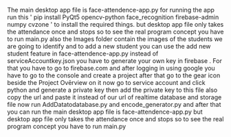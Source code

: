 The main desktop app file is face-attendence-app.py
for running the app run this '
pip install PyQt5 opencv-python face_recognition firebase-admin numpy cvzone 
' to install the required things.
but desktop app file only takes the attendance once and stops so to see the real program concept you have to run main.py 
also the Images folder contain the images of the students we are going to identify and to add a new student you can use the add new student feature in face-attendence-app.py 
instead of serviceAccountkey.json you have to generate your own key in firebase . For that you have to go to firebase.com and after logging in using google you have to go to the console and create a project after that go to the gear icon beside the Project Ovērview on it now go to service account and click python and generate a private key then add the private key to this file also copy the url and paste it instead of our url of realtime database and storage file now run AddDatatodatabase.py and encode_generator.py and after that you can run the main desktop app file is face-attendence-app.py but desktop app file only takes the attendance once and stops so to see the real program concept you have to run main.py 
